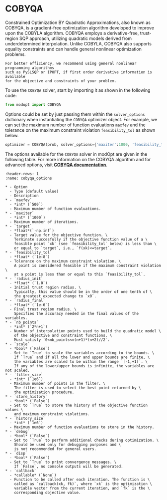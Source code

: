 # COBYQA

Constrained Optimization BY Quadratic Approximations, also known as COBYQA, 
is a gradient-free optimization algorithm developed to improve upon 
the COBYLA algorithm.
COBYQA employs a derivative-free, trust-region SQP approach, 
utilizing quadratic models derived from underdetermined interpolation.
Unlike COBYLA, COBYQA also supports equality constraints and can handle
general nonlinear optimization problems.
```{note}
For better efficiency, we recommend using general nonlinear programming algorithms
such as PySLSQP or IPOPT, if first order derivative information is available 
for the objective and constraints of your problem.
```

To use the `COBYQA` solver, start by importing it as shown in the following code:

```py
from modopt import COBYQA
```

Options could be set by just passing them within the `solver_options` dictionary when 
instantiating the `COBYQA` optimizer object.
For example, we can set the maximum number of function evaluations `maxfev` 
and the tolerance on the maximum constraint violation `feasibility_tol` as shown below.

```py
optimizer = COBYQA(prob, solver_options={'maxiter':1000, 'feasibility_tol':1e-6})
```

The options available for the `COBYQA` solver in modOpt are given in the following table.
For more information on the COBYQA algorithm and for advanced options, visit
**[COBYQA documentation](https://www.cobyqa.com/stable/ref/generated/cobyqa.minimize.html)**.

```{list-table} COBYQA solver options
:header-rows: 1
:name: cobyqa_options

* - Option
  - Type (default value)
  - Description
* - `maxfev`
  - *int* (`500`)
  - Maximum number of function evaluations.
* - `maxiter`
  - *int* (`1000`)
  - Maximum number of iterations.
* - `target`
  - *float*(`-np.inf`)
  - Target value for the objective function. \
    Terminate succesfully if the objective function value of a \
    feasible point `xk` (see `feasibility_tol` below) is less than \
    or equal to `target`, i.e., `f(xk)<=target`.
* - `feasibility_tol`
  - *float* (`1e-8`)
  - Tolerance on the maximum constraint violation. \
    A point is considered feasible if the maximum constraint violation \
    at a point is less than or equal to this `feasibility_tol`.
* - `radius_init`
  - *float* (`1.0`)
  - Initial trust region radius. \
    Typically, this value should be in the order of one tenth of \
    the greatest expected change to `x0`.
* - `radius_final`
  - *float* (`1e-6`)
  - Final trust region radius. \
    Specifies the accuracy needed in the final values of the variables. 
* - `nb_points`
  - *int* (`2*n+1`)
  - Number of interpolation points used to build the quadratic model \
    of the objective and constraint functions. \
    Must satisfy `0<nb_points<=(n+1)*(n+2)//2`.
* - `scale`
  - *bool* (`False`)
  - Set to `True` to scale the variables according to the bounds. \
    If `True` and if all the lower and upper bounds are finite, \
    the variables are scaled to be within the range `[-1,+1]`. \
    If any of the lower/upper bounds is infinite, the variables are not scaled.
* - `filter_size`
  - *int* (`1e6`)
  - Maximum number of points in the filter. \
    The filter is used to select the best point returned by \
    the optimization procedure.
* - `store_history`
  - *bool* (`False`)
  - Set to `True` to store the history of the objective function values \
    and maximum constraint violations.
* - `history_size`
  - *int* (`1e6`)
  - Maximum number of function evaluations to store in the history.
* - `debug`
  - *bool* (`False`)
  - Set to `True` to perform additional checks during optimization. \
    Should be used only for debugging purposes and \
    is not recommended for general users.
* - `disp`
  - *bool* (`False`)
  - Set to `True` to print convergence messages. \
    If `False`, no console outputs will be generated.
* - `callback`
  - *callable* (`None`)
  - Function to be called after each iteration. The function is \
    called as `callback(xk, fk)`, where `xk` is the optimization \
    variable vector from the current iteration, and `fk` is the \
    corresponding objective value.
```
